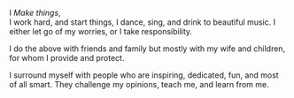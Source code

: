 I *Make things*,  
I work hard, and start things,
I dance, sing, and drink to beautiful music.
I either let go of my worries, or I take responsibility.

I do the above with friends and family 
but mostly with my wife and children, 
for whom I provide and protect.

I surround myself with people who are
inspiring, dedicated, fun, and most of all smart.
They challenge my opinions, teach me, and learn from me. 

 



